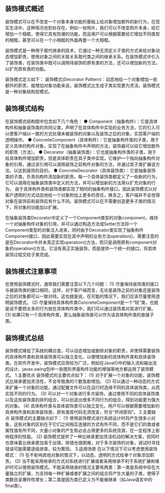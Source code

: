 
## 装饰模式概述

装饰模式可以在不改变一个对象本身功能的基础上给对象增加额外的新行为，在现实生活中，这种情况也到处存在，例如一张照片，我们可以不改变照片本身，给它增加一个相框，使得它具有防潮的功能，而且用户可以根据需要给它增加不同类型的相框，甚至可以在一个小相框的外面再套一个大相框。

装饰模式是一种用于替代继承的技术，它通过一种无须定义子类的方式来给对象动态增加职责，使用对象之间的关联关系取代类之间的继承关系。在装饰模式中引入了装饰类，在装饰类中既可以调用待装饰的原有类的方法，还可以增加新的方法，以扩充原有类的功能。

装饰模式定义如下：
装饰模式(Decorator Pattern)：动态地给一个对象增加一些额外的职责，就增加对象功能来说，装饰模式比生成子类实现更为灵活。装饰模式是一种对象结构型模式。

## 装饰模式结构

在装饰模式结构图中包含如下几个角色：
● Component（抽象构件）：它是具体构件和抽象装饰类的共同父类，声明了在具体构件中实现的业务方法，它的引入可以使客户端以一致的方式处理未被装饰的对象以及装饰之后的对象，实现客户端的透明操作。
● ConcreteComponent（具体构件）：它是抽象构件类的子类，用于定义具体的构件对象，实现了在抽象构件中声明的方法，装饰器可以给它增加额外的职责（方法）。
● Decorator（抽象装饰类）：它也是抽象构件类的子类，用于给具体构件增加职责，但是具体职责在其子类中实现。它维护一个指向抽象构件对象的引用，通过该引用可以调用装饰之前构件对象的方法，并通过其子类扩展该方法，以达到装饰的目的。
● ConcreteDecorator（具体装饰类）：它是抽象装饰类的子类，负责向构件添加新的职责。每一个具体装饰类都定义了一些新的行为，它可以调用在抽象装饰类中定义的方法，并可以增加新的方法用以扩充对象的行为。
由于具体构件类和装饰类都实现了相同的抽象构件接口，因此装饰模式以对客户透明的方式动态地给一个对象附加上更多的责任，换言之，客户端并不会觉得对象在装饰前和装饰后有什么不同。装饰模式可以在不需要创造更多子类的情况下，将对象的功能加以扩展。

在抽象装饰类Decorator中定义了一个Component类型的对象component，维持一个对抽象构件对象的引用，并可以通过构造方法或Setter方法将一个Component类型的对象注入进来，同时由于Decorator类实现了抽象构件Component接口，因此需要实现在其中声明的业务方法operation()，需要注意的是在Decorator中并未真正实现operation()方法，而只是调用原有component对象的operation()方法，它没有真正实施装饰，而是提供一个统一的接口，将具体装饰过程交给子类完成。

## 装饰模式注意事项
在使用装饰模式时，通常我们需要注意以下几个问题：
(1) 尽量保持装饰类的接口与被装饰类的接口相同，这样，对于客户端而言，无论是装饰之前的对象还是装饰之后的对象都可以一致对待。这也就是说，在可能的情况下，我们应该尽量使用透明装饰模式。
(2) 尽量保持具体构件类ConcreteComponent是一个“轻”类，也就是说不要把太多的行为放在具体构件类中，我们可以通过装饰类对其进行扩展。
(3) 如果只有一个具体构件类，那么抽象装饰类可以作为该具体构件类的直接子类。

## 装饰模式总结
装饰模式降低了系统的耦合度，可以动态增加或删除对象的职责，并使得需要装饰的具体构件类和具体装饰类可以独立变化，以便增加新的具体构件类和具体装饰类。在软件开发中，装饰模式应用较为广泛，例如在JavaIO中的输入流和输出流的设计、javax.swing包中一些图形界面构件功能的增强等地方都运用了装饰模式。
1.主要优点
装饰模式的主要优点如下：
(1) 对于扩展一个对象的功能，装饰模式比继承更加灵活性，不会导致类的个数急剧增加。
(2) 可以通过一种动态的方式来扩展一个对象的功能，通过配置文件可以在运行时选择不同的具体装饰类，从而实现不同的行为。
(3) 可以对一个对象进行多次装饰，通过使用不同的具体装饰类以及这些装饰类的排列组合，可以创造出很多不同行为的组合，得到功能更为强大的对象。
(4) 具体构件类与具体装饰类可以独立变化，用户可以根据需要增加新的具体构件类和具体装饰类，原有类库代码无须改变，符合“开闭原则”。
2.主要缺点
装饰模式的主要缺点如下：
(1) 使用装饰模式进行系统设计时将产生很多小对象，这些对象的区别在于它们之间相互连接的方式有所不同，而不是它们的类或者属性值有所不同，大量小对象的产生势必会占用更多的系统资源，在一定程序上影响程序的性能。
(2) 装饰模式提供了一种比继承更加灵活机动的解决方案，但同时也意味着比继承更加易于出错，排错也很困难，对于多次装饰的对象，调试时寻找错误可能需要逐级排查，较为繁琐。
3.适用场景
在以下情况下可以考虑使用装饰模式：
(1) 在不影响其他对象的情况下，以动态、透明的方式给单个对象添加职责。
(2) 当不能采用继承的方式对系统进行扩展或者采用继承不利于系统扩展和维护时可以使用装饰模式。不能采用继承的情况主要有两类：第一类是系统中存在大量独立的扩展，为支持每一种扩展或者扩展之间的组合将产生大量的子类，使得子类数目呈爆炸性增长；第二类是因为类已定义为不能被继承（如Java语言中的final类）。
